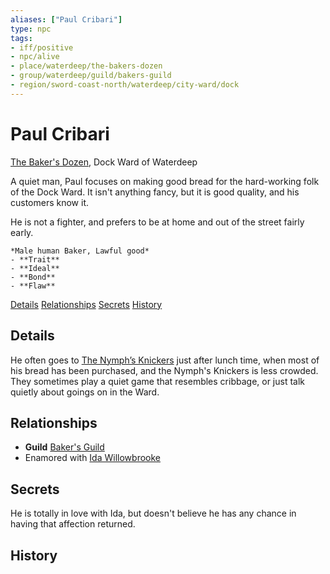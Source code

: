 ```yaml
---
aliases: ["Paul Cribari"]
type: npc
tags:
- iff/positive
- npc/alive
- place/waterdeep/the-bakers-dozen
- group/waterdeep/guild/bakers-guild
- region/sword-coast-north/waterdeep/city-ward/dock
---
```

# Paul Cribari
<span class="subhead">[The Baker's Dozen](../../places/waterdeep/the-bakers-dozen.md), Dock Ward of Waterdeep</span>

A quiet man, Paul focuses on making good bread for the hard-working folk of the Dock Ward. It isn't anything fancy, but it is good quality, and his customers know it.

He is not a fighter, and prefers to be at home and out of the street fairly early.

```ad-npc
*Male human Baker, Lawful good*  
- **Trait**
- **Ideal**
- **Bond**
- **Flaw**
```

<span class="nav">[Details](#Details) [Relationships](#Relationships) [Secrets](#Secrets) [History](#History)</span>

## Details
He often goes to [The Nymph’s Knickers](../../places/waterdeep/the-nymphs-knickers.md) just after lunch time, when most of his bread has been purchased, and the Nymph's Knickers is less crowded. They sometimes play a quiet game that resembles cribbage, or just talk quietly about goings on in the Ward.

## Relationships
- **Guild** [Baker's Guild](../../groups/guilds-of-waterdeep.md#Baker's%20Guild)
- Enamored with [Ida Willowbrooke](ida-willowbrooke.md)

## Secrets
He is totally in love with Ida, but doesn't believe he has any chance in having that affection returned.

## History
